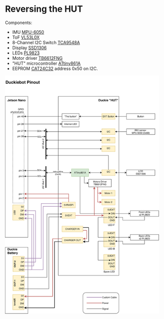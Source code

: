# Reversing the HUT

Components:
- IMU [MPU-6050](https://invensense.tdk.com/wp-content/uploads/2015/02/MPU-6000-Datasheet1.pdf)
- ToF [VL53L0X](https://www.st.com/resource/en/datasheet/vl53l0x.pdf)
- 8-Channel I2C Switch [TCA9548A](https://www.ti.com/lit/ds/symlink/tca9548a.pdf)
- Display [SSD1306](https://cdn-shop.adafruit.com/datasheets/SSD1306.pdf)
- LEDs [PL9823](https://cdn.instructables.com/ORIG/FW0/YN1X/IHDUL683/FW0YN1XIHDUL683.pdf)
- Motor driver [TB6612FNG](https://www.sparkfun.com/datasheets/Robotics/TB6612FNG.pdf)
- "HUT" microcontroller [ATtiny861A](https://ww1.microchip.com/downloads/en/DeviceDoc/doc8197.pdf)
- EEPROM [CAT24C32](https://www.onsemi.com/pdf/datasheet/cat24c32-d.pdf) address 0x50 on I2C.

![Duckiebot pinout](./duckiebot-pinout.svg)
